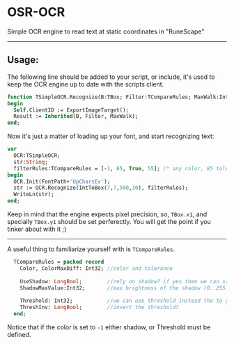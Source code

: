 # OSR-OCR
Simple OCR engine to read text at static coordinates in "RuneScape"

------

Usage:
------
The following line should be added to your script, or include, it's used to keep the OCR engine up to date with the scripts client.

```pascal
function TSimpleOCR.Recognize(B:TBox; Filter:TCompareRules; MaxWalk:Int32=40): String; override;
begin
  Self.ClientID := ExportImageTarget();
  Result := Inherited(B, Filter, MaxWalk);
end;
```

Now it's just a matter of loading up your font, and start recognizing text:
```pascal
var 
  OCR:TSimpleOCR;
  str:String;
  filterRules:TCompareRules = [-1, 85, True, 55]; (* any color, 85 tolerance, Use shadow!, shadow max brightness: 55 *) 
begin
  OCR.Init(FontPath+'UpCharsEx');
  str := OCR.Recognize(IntToBox(7,7,500,30), filterRules);
  WriteLn(str);
end;
```
Keep in mind that the engine expects pixel precision, so, `TBox.x1`, and specially `TBox.y1` should be set perferectly. You will get the point if you tinker about with it ;)

-------

A useful thing to familiarize yourself with is `TCompareRules`.
```pascal
  TCompareRules = packed record
    Color, ColorMaxDiff: Int32; //color and tolerance
    
    UseShadow: LongBool;        //rely on shadow? if yes then we can safely ignore colors if wanted (color = -1)
    ShadowMaxValue:Int32;       //max brightness of the shadow (0..255)
    
    Threshold: Int32;           //we can use threshold instead tho to get it working with most colors.
    ThreshInv: LongBool;        //invert the threshold?
  end;
```
Notice that if the color is set to `-1` either shadow, or Threshold must be defined.
